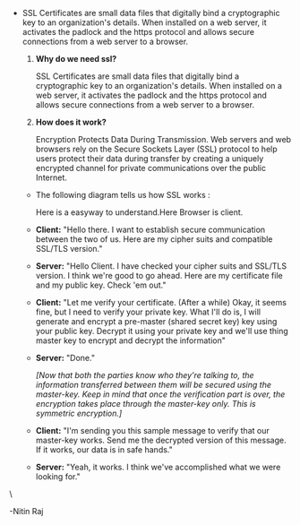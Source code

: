 - SSL Certificates are small data files that digitally bind a
  cryptographic key to an organization\'s details. When installed on a
  web server, it activates the padlock and the https protocol and allows
  secure connections from a web server to a browser.

  1.  **Why do we need ssl?**

      SSL Certificates are small data files that digitally bind a
      cryptographic key to an organization\'s details. When installed on
      a web server, it activates the padlock and the https protocol and
      allows secure connections from a web server to a browser.

  2.  **How does it work?**

      Encryption Protects Data During Transmission. Web servers and web
      browsers rely on the Secure Sockets Layer (SSL) protocol to help
      users protect their data during transfer by creating a uniquely
      encrypted channel for private communications over the public
      Internet.

  - The following diagram tells us how SSL works :

    Here is a easyway to understand.Here Browser is client.

  - **Client:** "Hello there. I want to establish secure communication
    between the two of us. Here are my cipher suits and compatible
    SSL/TLS version."

  - **Server:** "Hello Client. I have checked your cipher suits and
    SSL/TLS version. I think we're good to go ahead. Here are my
    certificate file and my public key. Check 'em out."

  - **Client:** "Let me verify your certificate. (After a while) Okay,
    it seems fine, but I need to verify your private key. What I'll do
    is, I will generate and encrypt a pre-master (shared secret key) key
    using your public key. Decrypt it using your private key and we'll
    use thing master key to encrypt and decrypt the information"

  - **Server:** "Done."

    *\[Now that both the parties know who they're talking to, the
    information transferred between them will be secured using the
    master-key. Keep in mind that once the verification part is over,
    the encryption takes place through the master-key only. This is
    symmetric encryption.\]*

  - **Client:** "I'm sending you this sample message to verify that our
    master-key works. Send me the decrypted version of this message. If
    it works, our data is in safe hands."

  - **Server:** "Yeah, it works. I think we've accomplished what we were
    looking for."

\

-Nitin Raj
